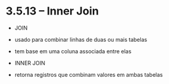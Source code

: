 # 3.5.13 – Inner Join

- JOIN
- usado para combinar linhas de duas ou mais tabelas
- tem base em uma coluna associada entre elas


- INNER JOIN
- retorna registros que combinam valores em ambas tabelas


